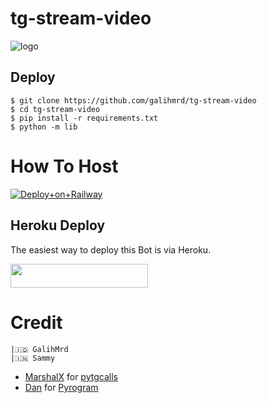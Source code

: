 # tg-stream-video

![logo](https://telegra.ph/file/824cba85b5b820fcd7dcd.jpg)
## Deploy
```
$ git clone https://github.com/galihmrd/tg-stream-video
$ cd tg-stream-video
$ pip install -r requirements.txt
$ python -m lib
```
# How To Host 
[![Deploy+on+Railway](https://railway.app/button.svg)](https://railway.app/new/template?template=https://github.com/galihmrd/tg-stream-video&envs=API_ID,API_HASH,BOT_TOKEN,SESSION_NAME,USERNAME_BOT)

## Heroku Deploy
The easiest way to deploy this Bot is via Heroku.

<p align="left"><a href="https://heroku.com/deploy?template=https://github.com/galihmrd/tg-stream-video"> <img src="https://img.shields.io/badge/Deploy%20To%20Heroku-black?style=for-the-badge&logo=heroku" width="220" height="38.45"/></a></p>



# Credit
```
|🇮🇩 GalihMrd
|🇮🇳 Sammy
```
- [MarshalX](https://github.com/MarshalX) for [pytgcalls](https://github.com/MarshalX/tgcalls)
- [Dan](https://github.com/delivrance) for [Pyrogram](https://github.com/pyrogram/pyrogram)


